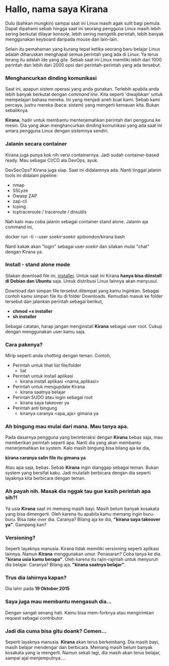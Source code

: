 # Hallo, nama saya Kirana

Dulu (bahkan mungkin) sampai saat ini Linux masih agak sulit bagi pemula. Dapat dipahami sebab hingga saat ini seorang pengguna Linux masih lebih sering berkutat dilayar konsole, lebih sering mengetik perintah, lebih banyak menggunakan keyboard daripada mouse dan lain-lain.

Selain itu pemahaman yang kurang tepat ketika seorang baru belajar Linux adalah diharuskan menghapal semua perintah yang ada di Linux. Ya terus terang itu adalah ide yang gila. Sebab saat ini Linux memiliki lebih dari 1000 perintah dan lebih dari 2000 opsi dari perintah-perintah yang ada tersebut. 

### Menghancurkan dinding komunikasi

Saat ini, apapun sistem operasi yang anda gunakan. Terlebih apabila anda lebih banyak berkutat dengan *command line*. Kita seperti 'diwajibkan' untuk mempelajari bahasa mereka. Ini yang menjadi aneh buat kami. Sebab kami percaya, justru mereka (baca: sistem) yang mengerti kemauan kita. Bukan sebaliknya. 

__Kirana__, hadir untuk membantu menterjemahkan perintah dari pengguna ke mesin. Dia yang akan menghancurkan dinding komunikasi yang ada saat ini antara pengguna Linux dengan sistemnya sendiri.

### Jalanin secara container

Kirana juga punya kok nih versi containernya. Jadi sudah container-based ready. Mau sebagai CI/CD ala DevOps, ayuk.

DevSecOps? Kirana juga siap. Saat ini didalamnya ada. Nanti tinggal jalanin tools ini didalam pipeline:
* nmap
* SSLyze
* Owasp ZAP
* zap-cli
* tcping
* tcptraceroute / traceroute / dnsutils

Nah kalo mau coba jalanin sebagai container stand alone. Jalanin aja command ini,

docker run -ti --user soekir:soekir ajobondon/kirana bash

Nanti kakak akan "login" sebagai user *soekir* dan silakan mulai "chat" dengan Kirana ya.

### Install - stand alone mode

Silakan download file ini, [installer](https://goo.gl/FVFAUu).
Untuk saat ini Kirana __hanya bisa diinstall di Debian dan Ubuntu__ saja. Untuk distribusi Linux lainnya akan menyusul.

Download dan simpan file tersebut ditempat yang kamu inginkan. 
Sebagai contoh kamu simpan file itu di folder Downloads. Kemudian masuk ke folder tersebut dan jalankan perintah sebagai berikut, 

* __chmod +x installer__
* __sh installer__

Sebagai catatan, harap jangan menginstall __Kirana__ sebagai user root. Cukup dengan menggunakan user kamu saja.

### Cara pakenya?

Mirip seperti anda *chatting* dengan teman. Contoh,
* Perintah untuk lihat list file/folder
  * liat
* Perintah untuk install aplikasi
  * kirana install aplikasi <nama_aplikasi>
* Perintah untuk mengupdate Kirana 
  * kirana saatnya belajar
* Perintah SUDO atau login sebagai root
  * kirana saya takeover ya
* Perintah anti bingung
  * kiranya caranya <apa_aja> gimana ya

### Ah bingung mau mulai dari mana. Mau tanya apa.

Pada dasarnya pengguna yang berinteraksi dengan __Kirana__ bebas saja, mau memberikan perintah seperti apa. Nanti dia yang akan membantu menerjemahkan ke system. Kalo masih bingung bisa bilang aja ke dia,

__kirana caranya salin file itu gimana ya__

Atau apa saja, bebas. Sebab __Kirana__ ingin dianggap sebagai teman. Bukan system yang bersifat kaku. Jadi mulailah berbicara dengan dia seperti layaknya kita berbicara dengan teman.

### Ah payah nih. Masak dia nggak tau gue kasih perintah apa sih?!

Ya usia __Kirana__ saat ini memang masih bayi. Masih belum banyak kosakata yang bisa dimengerti. Oleh karena itu apabila kamu memang ingin buru-buru. Bisa *take over* dia. Caranya? Bilang aja ke dia, __"kirana saya takeover ya"__. Gampang kan? 

### Versioning?

Seperti layaknya manusia. Kirana tidak memiliki versioning seperti aplikasi lainnya. Namun __Kirana__ menggunakan umur. Penasaran? Coba tanya ke dia. __"kirana usia kamu berapa"__. Oleh karena itu rajin-rajinlah untuk menyuruh dia belajar. Caranya? Bilang aja, __"kirana saatnya belajar"__.

### Trus dia lahirnya kapan?

Dia lahir pada __19 Oktober 2015__

### Saya juga mau membantu mengasuh dia...

Dengan sangat senang hati. Kamu bisa mem-forknya atau mengirimkan request sebagai contributor. 

### Jadi dia cuma bisa gitu doank? Cemen...

Seperti layaknya manusia. __Kirana__ akan terus berkembang. Dia masih bayi, masih belajar mendengar dan berbicara. Memang masih belum banyak kosakata yang ia mengerti. Namun sekali lagi, dia masih akan terus belajar, sampai ajal menjemputnya....

